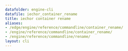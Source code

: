 ```yaml
---
datafolder: engine-cli
datafile: iechor_container_rename
title: iechor container rename
aliases:
- /edge/engine/reference/commandline/container_rename/
- /engine/reference/commandline/container_rename/
- /engine/reference/commandline/rename/
layout: cli
---
```


<!--
This page is automatically generated from iEchor's source code. If you want to
suggest a change to the text that appears here, open a ticket or pull request
in the source repository on GitHub:

https://github.com/iechor/cli
-->

